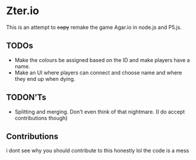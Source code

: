 # Zter.io
This is an attempt to ~~copy~~ remake the game Agar.io in node.js and P5.js.

## TODOs
- Make the colours be assigned based on the ID and make players have a name.
- Make an UI where players can connect and choose name and where they end up when dying.

## TODON'Ts
- Splitting and merging. Don't even think of that nightmare. (I do accept contributions though)

## Contributions
i dont see why you should contribute to this honestly lol the code is a mess
